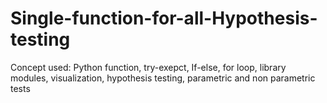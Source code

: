 # Single-function-for-all-Hypothesis-testing
Concept used: Python function, try-exepct, If-else, for loop, library modules, visualization, hypothesis testing, parametric and non parametric tests
